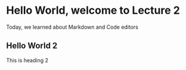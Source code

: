 # Hello World, welcome to Lecture 2
 Today, we learned about Markdown and Code editors

 ## Hello World 2
This is heading 2
